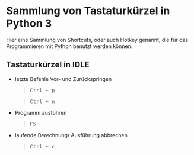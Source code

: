 # Sammlung von Tastaturkürzel in Python 3

Hier eine Sammlung von Shortcuts, oder auch Hotkey genannt, die für das Programmieren mit Python
benutzt werden können.

## Tastaturkürzel in IDLE

* letzte Befehle Vor- und Zurückspringen
    > <kbd>Ctrl<kbd> + <kbd>p<kbd>

    > <kbd>Ctrl<kbd> + <kbd>n<kbd>

* Programm ausführen
    > <kbd>F5<kbd>
    
* laufende Berechnung/ Ausführung abbrechen
    > <kbd>Ctrl<kbd> + <kbd>c<kbd>